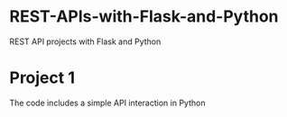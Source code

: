 # REST-APIs-with-Flask-and-Python
REST API projects with Flask and Python

# Project 1
The code includes a simple API interaction in Python